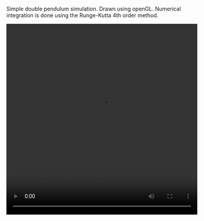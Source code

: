Simple double pendulum simulation. Drawn using openGL. Numerical integration is done using the Runge-Kutta 4th order method.

<p>
<video width="500" height="500" class="audioplayer" controls>       
<source type="video/webm" src="https://raw.githubusercontent.com/yatsukha/double-pendulum/master/img/pendulum.webm"></source>
Your browser does not support playing HTML5 video. Check out img/pendulum.webm.
</video>
</p>